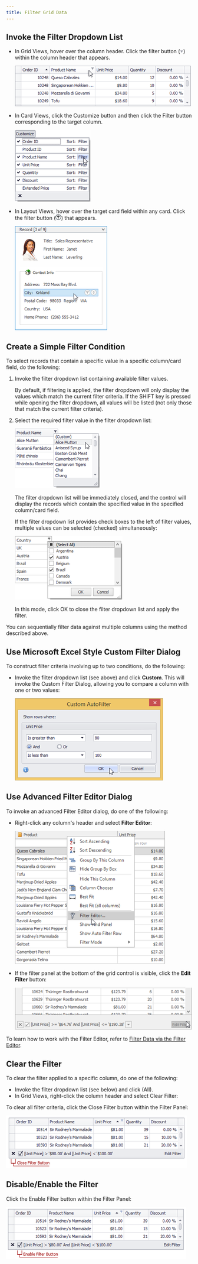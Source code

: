 ```yaml
---
title: Filter Grid Data
---
```

## Invoke the Filter Dropdown List
* In Grid Views, hover over the column header. Click the filter button (![EU_XtraGrid_GridView_ColumnFilterButton_Icon](../../../images/Img7501.png)) within the column header that appears.
	
	![EU_XtraGrid_GridView_ColumnFilterButton](../../../images/Img7498.png)
* In Card Views, click the Customize button and then click the Filter button corresponding to the target column.
	
	![EU_GridControl_CardView_CustomizationMenuFilterButton](../../../images/Img117625.png)
* In Layout Views, hover over the target card field within any card. Click the filter button (![EU_XtraGrid_LayoutView_FilterButton_Icon](../../../images/Img7502.png)) that appears.
	
	![EU_XtraGrid_LayoutView_FilterSortButtons](../../../images/Img7500.png)

## Create a Simple Filter Condition
To select records that contain a specific value in a specific column/card field, do the following:
1. Invoke the filter dropdown list containing available filter values.
	
	By default, if filtering is applied, the filter dropdown will only display the values which match the current filter criteria. If the SHIFT key is pressed while opening the filter dropdown, all values will be listed (not only those that match the current filter criteria).
2. Select the required filter value in the filter dropdown list:
	
	![EU_XtraGrid_GridView_ColumnFilterDropdownList](../../../images/Img7499.png)
	
	The filter dropdown list will be immediately closed, and the control will display the records which contain the specified value in the specified column/card field.
	
	If the filter dropdown list provides check boxes to the left of filter values, multiple values can be selected (checked) simultaneously:
	
	![EU_XtraGrid_GridView_CheckedFilterDropdownList](../../../images/Img7506.png)
	
	In this mode, click OK to close the filter dropdown list and apply the filter.

You can sequentially filter data against multiple columns using the method described above.

## Use Microsoft Excel Style Custom Filter Dialog
To construct filter criteria involving up to two conditions, do the following:
* Invoke the filter dropdown list (see above) and click **Custom**. This will invoke the Custom Filter Dialog, allowing you to compare a column with one or two values:
	
	![EU_XtraGrid_CustomFilterDialog](../../../images/Img7503.png)

## Use Advanced Filter Editor Dialog
To invoke an advanced Filter Editor dialog, do one of the following:
* Right-click any column's header and select **Filter Editor**:
	
	![FilterEditor_EU_InvokeViaColumnMenu](../../../images/Img7340.png)
* If the filter panel at the bottom of the grid control is visible, click the **Edit Filter** button:
	
	![FilterEditor_EU_InvokeViaEditFilterButton](../../../images/Img7341.png)

To learn how to work with the Filter Editor, refer to [Filter Data via the Filter Editor](../../../../interface-elements-for-desktop/articles/filter-editor/filter-data-via-the-filter-editor.md).

## Clear the Filter
To clear the filter applied to a specific column, do one of the following:
* Invoke the filter dropdown list (see below) and click (All).
* In Grid Views, right-click the column header and select Clear Filter:

To clear all filter criteria, click the Close Filter button within the Filter Panel:

![EU_XtraGrid_FilterPanel_CloseFilterButton](../../../images/Img7504.png)

## Disable/Enable the Filter
Click the Enable Filter button within the Filter Panel:

![EU_XtraGrid_FilterPanel_EnableFilterButton](../../../images/Img7505.png)